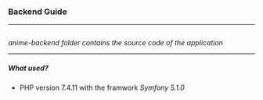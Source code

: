 ### Backend Guide
------
```
```
_anime-backend folder contains the source code of the application_

----
##### What used? 
- PHP version 7.4.11 with the framwork _Symfony 5.1.0_
